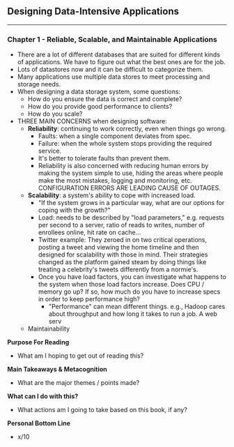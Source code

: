 ## Designing Data-Intensive Applications
___
### Chapter 1 - Reliable, Scalable, and Maintainable Applications
- There are a lot of different databases that are suited for different kinds of applications. We have to figure out what the best ones are for the job.
- Lots of datastores now and it can be difficult to categorize them.
- Many applications use multiple data stores to meet processing and storage needs.
- When designing a data storage system, some questions:
	- How do you ensure the data is correct and complete?
	- How do you provide good performance to clients?
	- How do you scale?
- THREE MAIN CONCERNS when designing software:
	- **Reliability**: continuing to work correctly, even when things go wrong.
		- Faults: when a single component deviates from spec.
		- Failure: when the whole system stops providing the required service.
		- It's better to tolerate faults than prevent them.
		- Reliability is also concerned with reducing human errors by making the system simple to use, hiding the areas where people make the most mistakes, logging and monitoring, etc. CONFIGURATION ERRORS ARE LEADING CAUSE OF OUTAGES.
	- **Scalability**: a system's ability to cope with increased load.
		- "If the system grows in a particular way, what are our options for coping with the growth?"
		- Load: needs to be described by "load parameters," e.g. requests per second to a server, ratio of reads to writes, number of enrollees online, hit rate on cache... 
		- Twitter example: They zeroed in on two critical operations, posting a tweet and viewing the home timeline and then designed for scalability with those in mind. Their strategies changed as the platform gained steam by doing things like treating a celebrity's tweets differently from a normie's.
		- Once you have load factors, you can investigate what happens to the system when those load factors increase. Does CPU / memory go up? If so, how much do you have to increase specs in order to keep performance high?
			- "Performance" can mean different things. e.g., Hadoop cares about throughput and how long it takes to run a job. A web serv
	- Maintainability



**Purpose For Reading**
- What am I hoping to get out of reading this?
 
**Main Takeaways & Metacognition**
- What are the major themes / points made?

**What can I do with this?**
- What actions am I going to take based on this book, if any?

**Personal Bottom Line**
- x/10
<!--stackedit_data:
eyJoaXN0b3J5IjpbNzg0MjU2MjY4XX0=
-->